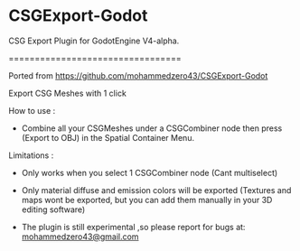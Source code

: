 # CSGExport-Godot
CSG Export Plugin for GodotEngine V4-alpha.

=================================

Ported from https://github.com/mohammedzero43/CSGExport-Godot

Export CSG Meshes with 1 click 

How to use :
- Combine all your CSGMeshes under a CSGCombiner node then press (Export to OBJ) in the Spatial Container Menu.

Limitations :
- Only works when you select 1 CSGCombiner node (Cant multiselect)

- Only material diffuse and emission colors will be exported (Textures and maps wont be exported, but you can add them manually in your 3D editing software) 

- The plugin is still experimental ,so please report for bugs at: mohammedzero43@gmail.com
